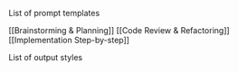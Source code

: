 List of prompt templates

[[Brainstorming & Planning]]
[[Code Review & Refactoring]]
[[Implementation Step-by-step]]

List of output styles